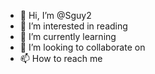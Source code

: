 - 👋 Hi, I’m @Sguy2
- 👀 I’m interested in reading
- 🌱 I’m currently learning
- 💞️ I’m looking to collaborate on 
- 📫 How to reach me 

<!---
Sguy2/Sguy2 is a ✨ special ✨ repository because its `README.md` (this file) appears on your GitHub profile.
You can click the Preview link to take a look at your changes.
--->
